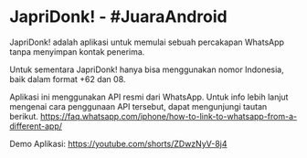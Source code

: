 # JapriDonk! - #JuaraAndroid

JapriDonk! adalah aplikasi untuk memulai sebuah percakapan WhatsApp tanpa menyimpan kontak penerima.

Untuk sementara JapriDonk! hanya bisa menggunakan nomor Indonesia, baik dalam format +62 dan 08.

Aplikasi ini menggunakan API resmi dari WhatsApp. Untuk info lebih lanjut mengenai cara penggunaan API tersebut, dapat mengunjungi tautan berikut.
https://faq.whatsapp.com/iphone/how-to-link-to-whatsapp-from-a-different-app/

Demo Aplikasi:
https://youtube.com/shorts/ZDwzNyV-8j4
